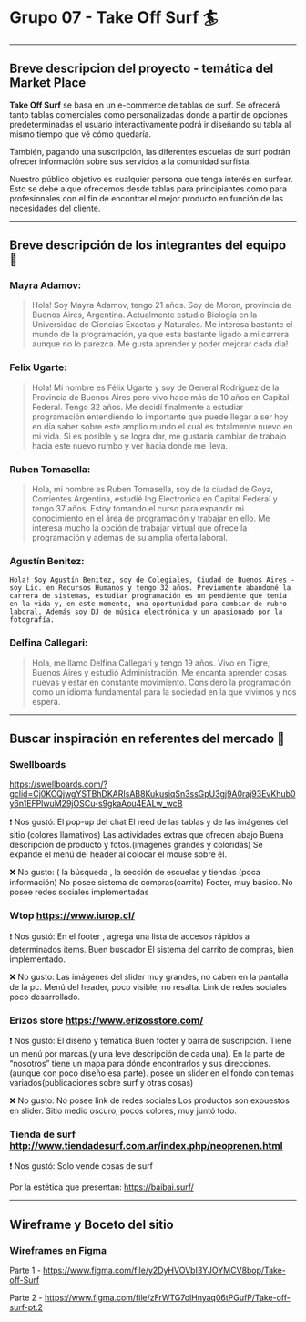 # Grupo 07 - Take Off Surf :surfer:

---

## Breve descripcion del proyecto - temática del Market Place 

**Take Off Surf** se basa en un e-commerce de tablas de surf. Se ofrecerá tanto tablas comerciales como personalizadas donde a partir de opciones predeterminadas el usuario interactivamente podrá ir diseñando su tabla al mismo tiempo que vé cómo quedaría. 

También, pagando una suscripción, las diferentes escuelas de surf podrán ofrecer información sobre sus servicios a la comunidad surfista.

Nuestro público objetivo es cualquier persona que tenga interés en surfear. Esto se debe a que ofrecemos desde tablas para principiantes como para profesionales con el fin de encontrar el mejor producto en función de las necesidades del cliente.

---

## Breve descripción de los integrantes del equipo :busts_in_silhouette:

### Mayra Adamov:
>Hola! Soy Mayra Adamov, tengo 21 años. Soy de Moron, provincia de Buenos Aires, Argentina. Actualmente estudio Biología en la Universidad de Ciencias Exactas y Naturales. Me interesa bastante el mundo de la programación, ya que esta bastante ligado a mi carrera aunque no lo parezca. Me gusta aprender y poder mejorar cada dia!

### Felix Ugarte:
>Hola! Mi nombre es Félix Ugarte y soy de General Rodríguez de la Provincia de Buenos Aires pero vivo hace más de 10 años en Capital Federal. Tengo 32 años. Me decidí finalmente a estudiar programación entendiendo lo importante que puede llegar a ser hoy en día saber sobre este amplio mundo el cual es totalmente nuevo en mi vida. Si es posible y se logra dar, me gustaría cambiar de trabajo hacia este nuevo rumbo y ver hacia donde me lleva.

### Ruben Tomasella:
>Hola, mi nombre es Ruben Tomasella, soy de la ciudad de Goya, Corrientes Argentina,  estudié Ing Electronica en Capital Federal y tengo 37 años. Estoy tomando el curso para expandir mi conocimiento en el área de programación y trabajar en ello. Me interesa mucho la opción de trabajar virtual que ofrece la programación y además de su amplia oferta laboral.

### Agustín Benitez:
`Hola! Soy Agustín Benitez, soy de Colegiales, Ciudad de Buenos Aires - soy Lic. en Recursos Humanos y tengo 32 años. Previamente abandoné la carrera de sistemas, estudiar programación es un pendiente que tenía en la vida y, en este momento, una oportunidad para cambiar de rubro laboral. Además soy DJ de música electrónica y un apasionado por la fotografía. `
 
### Delfina Callegari:
>Hola, me llamo Delfina Callegari y tengo 19 años. Vivo en Tigre, Buenos Aires y estudió Administración. Me encanta aprender cosas nuevas y estar en constante movimiento. Considero la programación como un idioma fundamental para la sociedad en la que vivimos y nos espera.

---


## Buscar inspiración en referentes del mercado :department_store:

### Swellboards 
https://swellboards.com/?gclid=Cj0KCQjwgYSTBhDKARIsAB8KukusiqSn3ssGpU3gj9A0raj93EvKhub0y6n1EFPlwuM29jOSCu-s9gkaAou4EALw_wcB

:heavy_exclamation_mark: Nos gustó:
El pop-up del chat
El reed de las tablas y de las imágenes del sitio (colores llamativos)
Las actividades extras que ofrecen abajo
Buena descripción de producto y fotos.(imagenes grandes y coloridas)
Se expande el menú del header al colocar el mouse sobre él.

:x: No gusto:
 ( la búsqueda , la sección de escuelas y tiendas (poca información)
No posee sistema de compras(carrito)
Footer, muy básico.
No posee redes sociales implementadas

### Wtop https://www.iurop.cl/

:heavy_exclamation_mark: Nos gustó:
En el footer , agrega una lista de accesos rápidos a determinados items.
Buen buscador
El sistema del carrito de compras, bien implementado.

:x: No gusto:
Las imágenes del slider muy grandes, no caben en la pantalla de la pc.
Menú del header, poco visible, no resalta.
Link de redes sociales poco desarrollado.


### Erizos store https://www.erizosstore.com/

:heavy_exclamation_mark: Nos gustó:
El diseño y temática
Buen footer y barra de suscripción.
Tiene un menú por marcas.(y una leve descripción de cada una).
En la parte de “nosotros” tiene un mapa para dónde encontrarlos y sus direcciones.(aunque con poco diseño esa parte).
posee un slider en el fondo con temas variados(publicaciones sobre surf y otras cosas)

:x: No gusto:
No posee link de redes sociales
Los productos son expuestos en slider.
Sitio medio oscuro, pocos colores, muy juntó todo.



### Tienda de surf http://www.tiendadesurf.com.ar/index.php/neoprenen.html

:heavy_exclamation_mark: Nos gustó:
Solo vende cosas de surf


Por la estética que presentan:
https://baibai.surf/

---

## Wireframe y Boceto del sitio

### Wireframes en Figma

Parte 1 - https://www.figma.com/file/y2DyHVOVbI3YJOYMCV8bop/Take-off-Surf 

Parte 2 - https://www.figma.com/file/zFrWTG7olHnyaq06tPGufP/Take-off-surf-pt.2 



